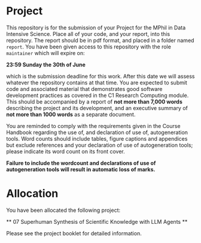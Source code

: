# Project

This repository is for the submission of your Project for the MPhil in Data Intensive Science. Place all of your code, and your report, into this repository. The report should be in pdf format, and placed in a folder named `report`. You have been given access to this repository with the role `maintainer` which will expire on:

**23:59 Sunday the 30th of June**

which is the submission deadline for this work. After this date we will assess whatever the repository contains at that time. You are expected to submit code and associated material that demonstrates good software development practices as covered in the C1 Research Computing module. This should be accompanied by a report of **not more than 7,000 words** describing the project and its development, and an executive summary of **not more than 1000 words** as a separate document. 

You are reminded to comply with the requirements given in the Course Handbook regarding the use of, and declaration of use of, autogeneration tools. Word counts should include tables, figure captions and appendices but exclude references and your declaration of use of autogeneration tools; please indicate its word count on its front cover.  

**Failure to include the wordcount and declarations of use of autogeneration tools will result in automatic loss of marks.**

# Allocation

You have been allocated the following project:

** 07 Superhuman Synthesis of Scientific Knowledge with LLM Agents **

Please see the project booklet for detailed information.
